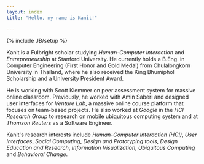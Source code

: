 ```yaml
---
layout: index
title: "Hello, my name is Kanit!"

---
```

{% include JB/setup %}

Kanit is a Fulbright scholar studying *Human-Computer Interaction* and *Entrepreneurship* at Stanford University.  He currently holds a B.Eng. in Computer Engineering (First Honor and Gold Medal) from Chulalongkorn University in Thailand, where he also received the King Bhumiphol Scholarship and a University President Award.

He is working with Scott Klemmer on peer assessment system for massive online classroom.  Previously, he worked with Amin Saberi and designed user interfaces for *Venture Lab*, a massive online course platform that focuses on team-based projects.  He also worked at *Google* in the *HCI Research Group* to research on mobile ubiquitous computing system and at *Thomson Reuters* as a Software Engineer.

Kanit's research interests include *Human-Computer Interaction (HCI)*, *User Interfaces*, *Social Computing*, *Design and
Prototyping tools*, *Design Education and Research*, *Information Visualization*, *Ubiquitous Computing* and *Behavioral Change*.
